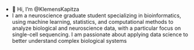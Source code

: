 - 👋 Hi, I’m @KlemensKapitza
- I am a neuroscience graduate student specializing in bioinformatics, using machine learning, statistics, and computational methods to analyze biological and neuroscience data, with a particular focus on single-cell sequencing. I am passionate about applying data science to better understand complex biological systems


<!---
KlemensKapitza/KlemensKapitza is a ✨ special ✨ repository because its `README.md` (this file) appears on your GitHub profile.
You can click the Preview link to take a look at your changes.
--->
